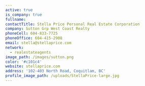 ```yaml
---
active: true
is_company: true
fullname:
contactTitle: Stella Price Personal Real Estate Corporation
company: Sutton Grp West Coast Realty
phoneCell: 604-833-7725
phoneOffice: 604-415-2908
email: stella@stellaprice.com
network:
  - realestateagents
image_path: /images/sutton.png
color: '#c101c4'
website: stellaprice.com
address: '102-403 North Road, Coquitlam, BC'
profile_image_path: /uploads/StellaPrice-large.jpg
---
```


